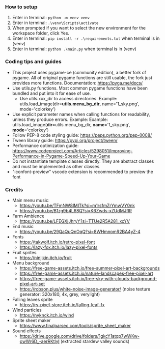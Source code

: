 ### How to setup
1. Enter in terminal: `python -m venv venv`
2. Enter in terminal: `.\venv\Scripts\activate`
3. When prompted if you want to select the new environment for the workspace folder, click Yes.
4. Enter in terminal: `pip install -r .\requirements.txt` when terminal is in (venv)
5. Enter in terminal: `python .\main.py` when terminal is in (venv)

### Coding tips and guides
- This project uses pygame-ce (community edition), a better fork of pygame. All of original pygame functions are still usable, the fork just provides more functions. Documentation: https://pyga.me/docs/
- Use utils.py functions. Most common pygame functions have been bundled and put into it for ease of use.
    - Use utils.xxx_dir to access directories. Example: utils.load_image(dir=**utils.menu_bg_dir**, name='1_sky.png', mode='colorkey')
- Use explicit parameter names when calling functions for readability, unless they produce errors. Example: Example: utils.load_image(**dir**=utils.menu_bg_dir, **name**='1_sky.png', **mode**='colorkey')
- Follow PEP-8 code styling guide: https://peps.python.org/pep-0008/
- Tween library guide: https://pypi.org/project/tween/
- Performance optimization guide: https://www.codeproject.com/Articles/5298051/Improving-Performance-in-Pygame-Speed-Up-Your-Game
- Do not instantiate template classes directly. They are abstract classes and must be implemented as other classes.
- "iconfont-preview" vscode extension is recommended to preview the font

### Credits
- Main menu music:
    - https://youtu.be/TFmNW8lMITk?si=m1rsfmZrYmwVY0nk
    - https://youtu.be/B1zg9b4L88Q?si=K6Zwds-xZUdMJflR
- Farm Ambience
    - https://youtu.be/LFEGXjJhryY?si=TTUe2R5A281_xcYV
- End music
    - https://youtu.be/29QaQuQnOqQ?si=8WHmnpmR2BA4yZ-4
- Fonts
    - https://takwolf.itch.io/retro-pixel-font
    - https://lazy-fox.itch.io/lazy-pixel-fonts
- Fruit sprites
    - https://ninjikin.itch.io/fruit
- Menu background
    - https://free-game-assets.itch.io/free-summer-pixel-art-backgrounds
    - https://free-game-assets.itch.io/nature-landscapes-free-pixel-art
    - https://free-game-assets.itch.io/free-sky-with-clouds-background-pixel-art-set
    - https://robson.plus/white-noise-image-generator/ (noise texture generator: 320x180, 4x, grey, verylight)
- Falling leaves sprite
    - https://rs-pixel-store.itch.io/falling-leaf-fx
- Wind particles
    - https://nyknck.itch.io/wind
- Sprite sheet maker
    - https://www.finalparsec.com/tools/sprite_sheet_maker
- Sound effects
    - https://drive.google.com/drive/folders/1gkcY1atqp7wWKw-owWr6D_-aerRKtIyI (extracted stardew valley sounds)